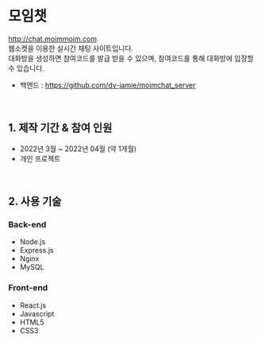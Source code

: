 # 모임챗

http://chat.moimmoim.com  
웹소켓을 이용한 실시간 채팅 사이트입니다.  
대화방을 생성하면 참여코드를 발급 받을 수 있으며, 참여코드를 통해 대화방에 입장할 수 있습니다.
- 백엔드 : https://github.com/dv-jamie/moimchat_server

</br>

## 1. 제작 기간 & 참여 인원

- 2022년 3월 ~ 2022년 04월 (약 1개월)
- 개인 프로젝트

</br>

## 2. 사용 기술

### Back-end
  - Node.js
  - Express.js
  - Nginx
  - MySQL

### Front-end
  - React.js
  - Javascript
  - HTML5
  - CSS3
